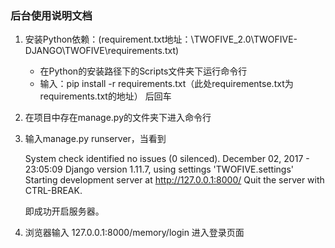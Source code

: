 ### 后台使用说明文档

1. 安装Python依赖：(requirement.txt地址：\TWOFIVE_2.0\TWOFIVE-DJANGO\TWOFIVE\requirements.txt)

   - 在Python的安装路径下的Scripts文件夹下运行命令行
   - 输入：pip install -r requirements.txt（此处requirementse.txt为requirements.txt的地址） 后回车

2. 在项目中存在manage.py的文件夹下进入命令行

3. 输入manage.py runserver，当看到

   System check identified no issues (0 silenced).
   December 02, 2017 - 23:05:09
   Django version 1.11.7, using settings 'TWOFIVE.settings'
   Starting development server at http://127.0.0.1:8000/
   Quit the server with CTRL-BREAK.

   即成功开启服务器。

4. 浏览器输入 127.0.0.1:8000/memory/login 进入登录页面